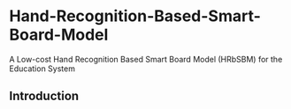 # Hand-Recognition-Based-Smart-Board-Model
A Low-cost Hand Recognition Based Smart Board Model (HRbSBM) for the Education System


## Introduction